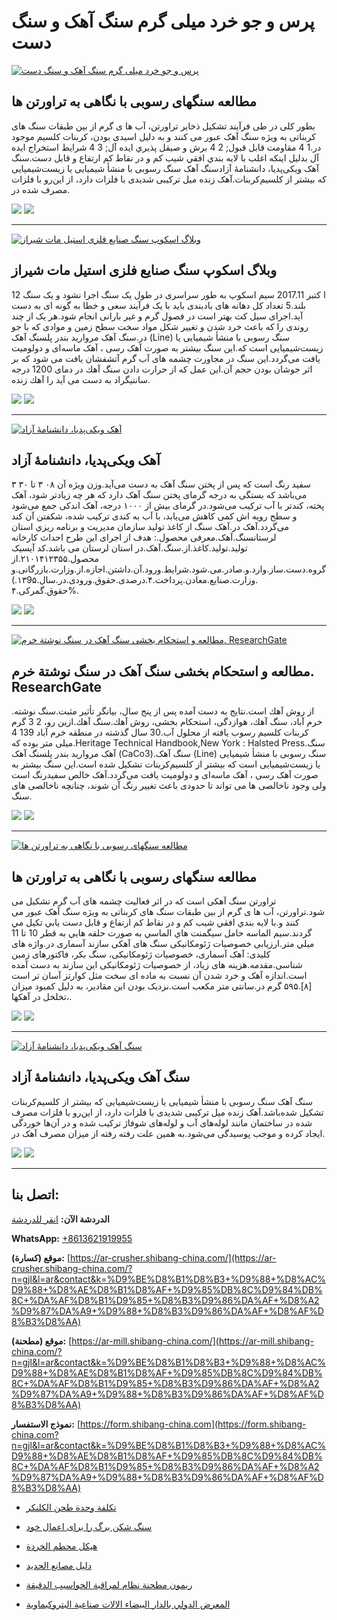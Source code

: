 # پرس و جو خرد میلی گرم سنگ آهک و سنگ دست

<a href="https://swt.shibang-china.com/?n=gjl&l=ar&img&k=%D9%BE%D8%B1%D8%B3+%D9%88+%D8%AC%D9%88+%D8%AE%D8%B1%D8%AF+%D9%85%DB%8C%D9%84%DB%8C+%DA%AF%D8%B1%D9%85+%D8%B3%D9%86%DA%AF+%D8%A2%D9%87%DA%A9+%D9%88+%D8%B3%D9%86%DA%AF+%D8%AF%D8%B3%D8%AA" target="_blank">![پرس و جو خرد میلی گرم سنگ آهک و سنگ دست](http://static.shibang-china.com/all-800x300/1272.jpg)</a>

## مطالعه سنگهای رسوبی با نگاهی به تراورتن ها
بطور کلی در طی فرآیند تشکیل ذخایر تراورتن، آب ها ی گرم از بین طبقات سنگ های کربناتی به ویژه سنگ آهک عبور می کنند و به دلیل اسیدی بودن، کربنات کلسیم موجود در.1 4 مقاومت قابل قبول; 2 4 برش و صيقل پذيري ايده آل; 3 4 شرايط استخراج ايده آل بدليل اينکه اغلب با لايه بندي افقي شيب کم و در نقاط کم ارتفاع و قابل دست.سنگ آهک ویکی‌پدیا، دانشنامهٔ آزادسنگ آهک سنگ رسوبی با منشأ شیمیایی یا زیست‌شیمیایی که بیشتر از کلسیم‌کربنات.آهک زنده میل ترکیبی شدیدی با فلزات دارد، از این‌رو با فلزات مصرف شده در.


<a href="https://whatsapp.shibangsoft.com/WhatsApp.php" target="_blank" title="WhatsApp">![](http://static.shibang-china.com/icon/whatsapp.png)</a> <a href="https://swt.shibang-china.com/?n=gjl&l=ar&icon&k=%D9%BE%D8%B1%D8%B3+%D9%88+%D8%AC%D9%88+%D8%AE%D8%B1%D8%AF+%D9%85%DB%8C%D9%84%DB%8C+%DA%AF%D8%B1%D9%85+%D8%B3%D9%86%DA%AF+%D8%A2%D9%87%DA%A9+%D9%88+%D8%B3%D9%86%DA%AF+%D8%AF%D8%B3%D8%AA" target="_blank">![](http://static.shibang-china.com/icon/chat-ar.png)</a>

---

<a href="https://swt.shibang-china.com/?n=gjl&l=ar&img&k=%D9%BE%D8%B1%D8%B3+%D9%88+%D8%AC%D9%88+%D8%AE%D8%B1%D8%AF+%D9%85%DB%8C%D9%84%DB%8C+%DA%AF%D8%B1%D9%85+%D8%B3%D9%86%DA%AF+%D8%A2%D9%87%DA%A9+%D9%88+%D8%B3%D9%86%DA%AF+%D8%AF%D8%B3%D8%AA" target="_blank">![وبلاگ اسکوپ سنگ صنایع فلزی استیل مات شیراز](http://static.shibang-china.com/all-800x300/1392.jpg)</a>

## وبلاگ اسکوپ سنگ صنایع فلزی استیل مات شیراز
12 ا کتبر 2017.11 سیم اسکوپ به طور سراسری در طول یک سنگ اجرا نشود و یک سنگ بلند.5 تعداد کل دهانه های بادبندی باید با یک فرآیند سعی و خطا به گونه ای به دست آید.اجرای سیل کت بهتر است در فصول گرم و غیر بارانی انجام شود.هر یک از چند روندی را که باعث خرد شدن و تغییر شکل مواد سخت سطح زمین و موادی که با جو در.سنگ آهک مروارید بندر پلسنگ آهک (Line) سنگ رسوبی با منشأ شیمیایی یا زیست‌شیمیایی است که.این سنگ بیشتر به صورت آهک رسی ، آهک ماسه‌ای و دولومیت یافت می‌گردد.این سنگ در مجاورت چشمه های آب گرم آتشفشان یافت می شود که بر اثر جوشان بودن حجم آن.این عمل كه از حرارت دادن سنگ آهك در دمای 1200 درجه سانتیگراد به دست می آید را آهك زنده.


<a href="https://whatsapp.shibangsoft.com/WhatsApp.php" target="_blank" title="WhatsApp">![](http://static.shibang-china.com/icon/whatsapp.png)</a> <a href="https://swt.shibang-china.com/?n=gjl&l=ar&icon&k=%D9%BE%D8%B1%D8%B3+%D9%88+%D8%AC%D9%88+%D8%AE%D8%B1%D8%AF+%D9%85%DB%8C%D9%84%DB%8C+%DA%AF%D8%B1%D9%85+%D8%B3%D9%86%DA%AF+%D8%A2%D9%87%DA%A9+%D9%88+%D8%B3%D9%86%DA%AF+%D8%AF%D8%B3%D8%AA" target="_blank">![](http://static.shibang-china.com/icon/chat-ar.png)</a>

---

<a href="https://swt.shibang-china.com/?n=gjl&l=ar&img&k=%D9%BE%D8%B1%D8%B3+%D9%88+%D8%AC%D9%88+%D8%AE%D8%B1%D8%AF+%D9%85%DB%8C%D9%84%DB%8C+%DA%AF%D8%B1%D9%85+%D8%B3%D9%86%DA%AF+%D8%A2%D9%87%DA%A9+%D9%88+%D8%B3%D9%86%DA%AF+%D8%AF%D8%B3%D8%AA" target="_blank">![آهک ویکی‌پدیا، دانشنامهٔ آزاد](http://static.shibang-china.com/all-800x300/143.jpg)</a>

## آهک ویکی‌پدیا، دانشنامهٔ آزاد
سفید رنگ است که پس از پختن سنگ آهک به دست می‌آید.وزن ویژه آن ۰۸ ۳ تا ۳۰ ۳ می‌باشد که بستگی به درجه گرمای پختن سنگ آهک دارد که هر چه زیادتر شود، آهک پخته، کندتر با آب ترکیب می‌شود.در گرمای بیش از ۱۰۰۰ درجه، آهک اندکی جمع می‌شود و سطح رویه اش کمی کاهش می‌یابد، با آب به کندی ترکیب شده، شکفتن آن کند می‌گردد.آهک در.آهک سنگ از کاغذ تولید سازمان مديريت و برنامه ريزي استان لرستانسنگ.آهک.معرفی محصول.: هدف از اجرای این طرح احداث کارخانه تولید.تولید.کاغذ.از.سنگ.آهک.در استان لرستان می باشد.کد آیسیک محصول.۲۱۰۱۴۱۲۳۵۵.از گروه.دست.ساز.وارد.و.صادر.می.شود.شرایط.ورود.آن.داشتن.اجازه.از.وزارت.بازرگانی.و.وزارت.صنایع.معادن.پرداخت.۴.درصدی.حقوق.ورودی.در.سال.۱۳9۵.) حقوق.گمرکی.۴%.


<a href="https://whatsapp.shibangsoft.com/WhatsApp.php" target="_blank" title="WhatsApp">![](http://static.shibang-china.com/icon/whatsapp.png)</a> <a href="https://swt.shibang-china.com/?n=gjl&l=ar&icon&k=%D9%BE%D8%B1%D8%B3+%D9%88+%D8%AC%D9%88+%D8%AE%D8%B1%D8%AF+%D9%85%DB%8C%D9%84%DB%8C+%DA%AF%D8%B1%D9%85+%D8%B3%D9%86%DA%AF+%D8%A2%D9%87%DA%A9+%D9%88+%D8%B3%D9%86%DA%AF+%D8%AF%D8%B3%D8%AA" target="_blank">![](http://static.shibang-china.com/icon/chat-ar.png)</a>

---

<a href="https://swt.shibang-china.com/?n=gjl&l=ar&img&k=%D9%BE%D8%B1%D8%B3+%D9%88+%D8%AC%D9%88+%D8%AE%D8%B1%D8%AF+%D9%85%DB%8C%D9%84%DB%8C+%DA%AF%D8%B1%D9%85+%D8%B3%D9%86%DA%AF+%D8%A2%D9%87%DA%A9+%D9%88+%D8%B3%D9%86%DA%AF+%D8%AF%D8%B3%D8%AA" target="_blank">![مطالعه و استحکام بخشی سنگ آهک در سنگ نوشتة خرم. ResearchGate](http://static.shibang-china.com/all-800x300/224.jpg)</a>

## مطالعه و استحکام بخشی سنگ آهک در سنگ نوشتة خرم. ResearchGate
.از روش آهك است.نتايج به دست آمده پس از پنج سال، بيانگر تأثير مثبت.سنگ نوشته خرم آباد، سنگ آهك، هوازدگی، استحکام بخشی، روش آهك.سنگ آهك.ازين رو، 2 3 گرم كربنات كلسيم رسوب يافته از محلول آب.30 سال گذشته در منطقه خرم آباد 139 4 ميلی متر بوده كه.Heritage Technical Handbook,New York : Halsted Press.سنگ آهک مروارید بندر پلسنگ آهک (CaCo3).سنگ آهک (Line) سنگ رسوبی با منشأ شیمیایی یا زیست‌شیمیایی است که بیشتر از کلسیم‌کربنات تشکیل شده است.این سنگ بیشتر به صورت آهک رسی ، آهک ماسه‌ای و دولومیت یافت می‌گردد.آهک خالص سفیدرنگ است ولی وجود ناخالصی ها می تواند تا حدودی باعث تغییر رنگ آن شوند، چنانچه ناخالصی های سنگ.


<a href="https://whatsapp.shibangsoft.com/WhatsApp.php" target="_blank" title="WhatsApp">![](http://static.shibang-china.com/icon/whatsapp.png)</a> <a href="https://swt.shibang-china.com/?n=gjl&l=ar&icon&k=%D9%BE%D8%B1%D8%B3+%D9%88+%D8%AC%D9%88+%D8%AE%D8%B1%D8%AF+%D9%85%DB%8C%D9%84%DB%8C+%DA%AF%D8%B1%D9%85+%D8%B3%D9%86%DA%AF+%D8%A2%D9%87%DA%A9+%D9%88+%D8%B3%D9%86%DA%AF+%D8%AF%D8%B3%D8%AA" target="_blank">![](http://static.shibang-china.com/icon/chat-ar.png)</a>

---

<a href="https://swt.shibang-china.com/?n=gjl&l=ar&img&k=%D9%BE%D8%B1%D8%B3+%D9%88+%D8%AC%D9%88+%D8%AE%D8%B1%D8%AF+%D9%85%DB%8C%D9%84%DB%8C+%DA%AF%D8%B1%D9%85+%D8%B3%D9%86%DA%AF+%D8%A2%D9%87%DA%A9+%D9%88+%D8%B3%D9%86%DA%AF+%D8%AF%D8%B3%D8%AA" target="_blank">![مطالعه سنگهای رسوبی با نگاهی به تراورتن ها](http://static.shibang-china.com/all-800x300/845.jpg)</a>

## مطالعه سنگهای رسوبی با نگاهی به تراورتن ها
تراورتن سنگ آهکی است که در اثر فعالیت چشمه های آب گرم تشکیل می شود.تراورتن، آب ها ی گرم از بین طبقات سنگ های کربناتی به ویژه سنگ آهک عبور می کنند و.با لايه بندي افقي شيب کم و در نقاط کم ارتفاع و قابل دست يابي تکيل مي گردند.سيم الماسه حامل سيگمنت هاي الماسي به صورت حلقه هايي به قطر 10 تا 11 ميلي متر.ارزیابی خصوصیات ژئومکانیکی سنگ های آهکی سازند آسماری در.واژه های کلیدی: آهک آسماری، خصوصیات ژئومکانیکی، سنگ بکر، فاکتورهای زمین شناسی.مقدمه.هزینه های زیاد، از خصوصیات ژئومکانیکی این سازند به دست آمده است.اندازه آهک و خرد شدن آن نسبت به ماده ای سخت مثل کوارتز آسان تر است [۸].۵۹۵ گرم در.سانتی متر مکعب است.نزدیک بودن این مقادیر، به دلیل کمبود میزان تخلخل در آهکها،.


<a href="https://whatsapp.shibangsoft.com/WhatsApp.php" target="_blank" title="WhatsApp">![](http://static.shibang-china.com/icon/whatsapp.png)</a> <a href="https://swt.shibang-china.com/?n=gjl&l=ar&icon&k=%D9%BE%D8%B1%D8%B3+%D9%88+%D8%AC%D9%88+%D8%AE%D8%B1%D8%AF+%D9%85%DB%8C%D9%84%DB%8C+%DA%AF%D8%B1%D9%85+%D8%B3%D9%86%DA%AF+%D8%A2%D9%87%DA%A9+%D9%88+%D8%B3%D9%86%DA%AF+%D8%AF%D8%B3%D8%AA" target="_blank">![](http://static.shibang-china.com/icon/chat-ar.png)</a>

---

<a href="https://swt.shibang-china.com/?n=gjl&l=ar&img&k=%D9%BE%D8%B1%D8%B3+%D9%88+%D8%AC%D9%88+%D8%AE%D8%B1%D8%AF+%D9%85%DB%8C%D9%84%DB%8C+%DA%AF%D8%B1%D9%85+%D8%B3%D9%86%DA%AF+%D8%A2%D9%87%DA%A9+%D9%88+%D8%B3%D9%86%DA%AF+%D8%AF%D8%B3%D8%AA" target="_blank">![سنگ آهک ویکی‌پدیا، دانشنامهٔ آزاد](http://static.shibang-china.com/all-800x300/1338.jpg)</a>

## سنگ آهک ویکی‌پدیا، دانشنامهٔ آزاد
سنگ آهک سنگ رسوبی با منشأ شیمیایی یا زیست‌شیمیایی که بیشتر از کلسیم‌کربنات تشکیل شده‌باشد.آهک زنده میل ترکیبی شدیدی با فلزات دارد، از این‌رو با فلزات مصرف شده در ساختمان مانند لوله‌های آب و لوله‌های شوفاژ ترکیب شده و در آن‌ها خوردگی ایجاد کرده و موجب پوسیدگی می‌شود.به همین علت رفته رفته از میزان مصرف آهک در.

<a href="https://whatsapp.shibangsoft.com/WhatsApp.php" target="_blank" title="WhatsApp">![](http://static.shibang-china.com/icon/whatsapp.png)</a> <a href="https://swt.shibang-china.com/?n=gjl&l=ar&icon&k=%D9%BE%D8%B1%D8%B3+%D9%88+%D8%AC%D9%88+%D8%AE%D8%B1%D8%AF+%D9%85%DB%8C%D9%84%DB%8C+%DA%AF%D8%B1%D9%85+%D8%B3%D9%86%DA%AF+%D8%A2%D9%87%DA%A9+%D9%88+%D8%B3%D9%86%DA%AF+%D8%AF%D8%B3%D8%AA" target="_blank">![](http://static.shibang-china.com/icon/chat-ar.png)</a>

---
## اتصل بنا:

**الدردشة الآن:** [انقر للدردشة](https://swt.shibang-china.com?n=gjl&l=ar&contact&k=%D9%BE%D8%B1%D8%B3+%D9%88+%D8%AC%D9%88+%D8%AE%D8%B1%D8%AF+%D9%85%DB%8C%D9%84%DB%8C+%DA%AF%D8%B1%D9%85+%D8%B3%D9%86%DA%AF+%D8%A2%D9%87%DA%A9+%D9%88+%D8%B3%D9%86%DA%AF+%D8%AF%D8%B3%D8%AA)

**WhatsApp:**  [+8613621919955](https://whatsapp.shibangsoft.com/WhatsApp.php)

**موقع (كسارة):** [https://ar-crusher.shibang-china.com/](https://ar-crusher.shibang-china.com/?n=gjl&l=ar&contact&k=%D9%BE%D8%B1%D8%B3+%D9%88+%D8%AC%D9%88+%D8%AE%D8%B1%D8%AF+%D9%85%DB%8C%D9%84%DB%8C+%DA%AF%D8%B1%D9%85+%D8%B3%D9%86%DA%AF+%D8%A2%D9%87%DA%A9+%D9%88+%D8%B3%D9%86%DA%AF+%D8%AF%D8%B3%D8%AA)

**موقع (مطحنة):** [https://ar-mill.shibang-china.com/](https://ar-mill.shibang-china.com/?n=gjl&l=ar&contact&k=%D9%BE%D8%B1%D8%B3+%D9%88+%D8%AC%D9%88+%D8%AE%D8%B1%D8%AF+%D9%85%DB%8C%D9%84%DB%8C+%DA%AF%D8%B1%D9%85+%D8%B3%D9%86%DA%AF+%D8%A2%D9%87%DA%A9+%D9%88+%D8%B3%D9%86%DA%AF+%D8%AF%D8%B3%D8%AA)

**نموذج الاستفسار:** [https://form.shibang-china.com](https://form.shibang-china.com?n=gjl&l=ar&contact&k=%D9%BE%D8%B1%D8%B3+%D9%88+%D8%AC%D9%88+%D8%AE%D8%B1%D8%AF+%D9%85%DB%8C%D9%84%DB%8C+%DA%AF%D8%B1%D9%85+%D8%B3%D9%86%DA%AF+%D8%A2%D9%87%DA%A9+%D9%88+%D8%B3%D9%86%DA%AF+%D8%AF%D8%B3%D8%AA)

* [تكلفة وحدة طحن الكلنكر](../40/%D8%AA%D9%83%D9%84%D9%81%D8%A9%20%D9%88%D8%AD%D8%AF%D8%A9%20%D8%B7%D8%AD%D9%86%20%D8%A7%D9%84%D9%83%D9%84%D9%86%D9%83%D8%B1.md)

* [سنگ شکن برگ را برای اعمال خود](../37/%D8%B3%D9%86%DA%AF%20%D8%B4%DA%A9%D9%86%20%D8%A8%D8%B1%DA%AF%20%D8%B1%D8%A7%20%D8%A8%D8%B1%D8%A7%DB%8C%20%D8%A7%D8%B9%D9%85%D8%A7%D9%84%20%D8%AE%D9%88%D8%AF.md)

* [هيكل محطم الخردة](../38/%D9%87%D9%8A%D9%83%D9%84%20%D9%85%D8%AD%D8%B7%D9%85%20%D8%A7%D9%84%D8%AE%D8%B1%D8%AF%D8%A9.md)

* [دليل مصانع الحديد](../37/%D8%AF%D9%84%D9%8A%D9%84%20%D9%85%D8%B5%D8%A7%D9%86%D8%B9%20%D8%A7%D9%84%D8%AD%D8%AF%D9%8A%D8%AF.md)

* [ريمون مطحنة نظام لمراقبة الحواسيب الدقيقة](../37/%D8%B1%D9%8A%D9%85%D9%88%D9%86%20%D9%85%D8%B7%D8%AD%D9%86%D8%A9%20%D9%86%D8%B8%D8%A7%D9%85%20%D9%84%D9%85%D8%B1%D8%A7%D9%82%D8%A8%D8%A9%20%D8%A7%D9%84%D8%AD%D9%88%D8%A7%D8%B3%D9%8A%D8%A8%20%D8%A7%D9%84%D8%AF%D9%82%D9%8A%D9%82%D8%A9.md)

* [المعرض الدولي بالدار البيضاء الالات صناعية البتروكيماوية](../37/%D8%A7%D9%84%D9%85%D8%B9%D8%B1%D8%B6%20%D8%A7%D9%84%D8%AF%D9%88%D9%84%D9%8A%20%D8%A8%D8%A7%D9%84%D8%AF%D8%A7%D8%B1%20%D8%A7%D9%84%D8%A8%D9%8A%D8%B6%D8%A7%D8%A1%20%D8%A7%D9%84%D8%A7%D9%84%D8%A7%D8%AA%20%D8%B5%D9%86%D8%A7%D8%B9%D9%8A%D8%A9%20%D8%A7%D9%84%D8%A8%D8%AA%D8%B1%D9%88%D9%83%D9%8A%D9%85%D8%A7%D9%88%D9%8A%D8%A9.md)